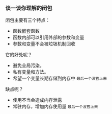 ### 谈一谈你理解的闭包

闭包主要有三个特点：

- 函数嵌套函数
- 函数内部可以引用外部的参数和变量
- 参数和变量不会被垃圾机制回收

它的好处呢？

- 避免全局污染。
- 私有变量和方法。
- 希望一个变量长期存储到内存中  `最后一个没答上来`

缺点呢？

- 使用不当会造成内存泄露
- 常驻内存，增加内存使用量  `最后一个没答上来`